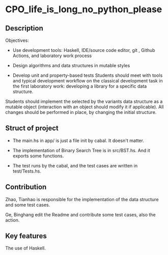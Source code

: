 # CPO_life_is_long_no_python_please

## Description

Objectives:  

- Use development tools: Haskell, IDE/source code editor, git
, Github Actions, and laboratory work process

- Design algorithms and data structures in mutable styles

- Develop unit and property-based tests Students should meet with tools and
typical development workflow on the classical development task in the first
laboratory work: developing a library for a specific data structure.

Students should implement the selected by the variants data structure as a
mutable object (interaction with an object should modify it if applicable). All
 changes should be performed in place, by changing the initial structure.

## Struct of project

- The main.hs in app/ is just a file init by cabal. It doesn't matter.

- The implementation of Binary Search Tree is in src/BST.hs.
And it exports some functions.

- The test runs by the cabal, and the test cases are written in test/Tests.hs.

## Contribution

Zhao, Tianhao is responsible for the implementation of the
data structure and some test cases.

Ge, Binghang edit the Readme and contribute some test cases,
also the action.

## Key features

The use of Haskell.